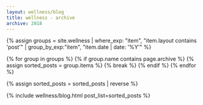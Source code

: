 ```yaml
---
layout: wellness/blog
title: wellness - archive
archive: 2018
---
```

{% assign groups = site.wellness
    | where_exp: "item", "item.layout contains 'post'"
    | group_by_exp:"item", "item.date | date: '%Y'"
%}

{% for group in groups %}
    {% if group.name contains page.archive %}
        {% assign sorted_posts = group.items %}
        {% break %}
    {% endif %}
{% endfor %}

{% assign sorted_posts = sorted_posts | reverse %}

{% include wellness/blog.html post_list=sorted_posts %} 